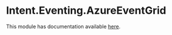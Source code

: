 # Intent.Eventing.AzureEventGrid

This module has documentation available [here](https://docs.intentarchitect.com/articles/modules-dotnet/intent-eventing-azureeventgrid/intent-eventing-azureeventgrid.html).